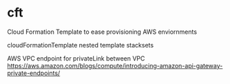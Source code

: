 # cft
Cloud Formation Template to ease provisioning AWS enviornments

cloudFormationTemplate nested template stacksets

AWS VPC endpoint for privateLink between VPC
https://aws.amazon.com/blogs/compute/introducing-amazon-api-gateway-private-endpoints/
